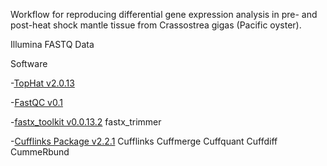 Workflow for reproducing differential gene expression analysis in pre- and post-heat shock mantle tissue from Crassostrea gigas (Pacific oyster).

Illumina FASTQ Data






Software

-[TopHat v2.0.13](http://ccb.jhu.edu/software/tophat/index.shtml)

-[FastQC v0.1](http://www.bioinformatics.babraham.ac.uk/projects/fastqc/)

-[fastx_toolkit v0.0.13.2](http://hannonlab.cshl.edu/fastx_toolkit/index.html)
fastx_trimmer

-[Cufflinks Package v2.2.1](http://cole-trapnell-lab.github.io/cufflinks/install/)
Cufflinks
Cuffmerge
Cuffquant
Cuffdiff
CummeRbund

